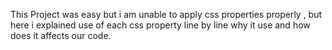 This Project was easy but i am unable to apply css properties properly , but here i explained use of each css property line by line why it use and how does it affects our code.
